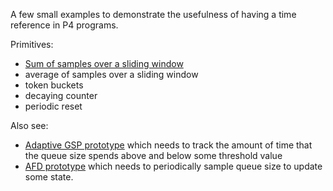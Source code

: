 
A few small examples to demonstrate the usefulness of having a
time reference in P4 programs.

Primitives:
* [Sum of samples over a sliding window](window-sum.p4)
* average of samples over a sliding window
* token buckets
* decaying counter
* periodic reset

Also see:
* [Adaptive GSP prototype](/AQM/GSP/adaptive-gsp-prototype.p4) which
  needs to track the amount of time that the queue size spends
  above and below some threshold value
* [AFD prototype](https://github.com/PIFO-TM/ns3-bmv2/blob/master/traffic-control/examples/p4-src/afd/afd.p4)
  which needs to periodically sample queue size to update some state.

